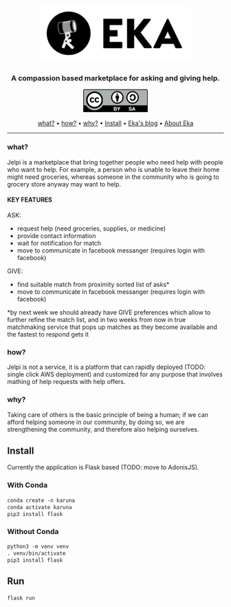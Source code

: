<h1 align="center">
  <br>
  <a href="http://eka.to"><img src="https://raw.githubusercontent.com/eka-foundation/home/master/images/eka_logo_white_bg_both.png" alt="Eka" width="350"></a>
  <br>
</h1>

<h3 align="center">A compassion based marketplace for asking and giving help.</h3>

<p align="center">
  
  <a href="https://mirrors.creativecommons.org/presskit/buttons/88x31/png/by-sa.png">
    <img width=150px src="https://raw.githubusercontent.com/eka-foundation/home/master/images/by-sa.png" alt="License">
  </a>

</p>

<p align="center">
  <a href="#what">what?</a> •
  <a href="#how">how?</a> •
  <a href="#why">why?</a> •
  <a href="#install">Install</a> •
  <a href="https://medium.com/eka-foundation">Eka's blog</a> •
  <a href="http://eka.to">About Eka</a>
</p>
<hr>

### what?

Jelpi is a marketplace that bring together people who need help with people who want to help. For example, a person who is unable to leave their home might need groceries, whereas someone in the community who is going to grocery store anyway may want to help.

#### KEY FEATURES

ASK:

- request help (need groceries, supplies, or medicine)
- provide contact information
- wait for notification for match
- move to communicate in facebook messanger (requires login with facebook)

GIVE: 

- find suitable match from proximity sorted list of asks*
- move to communicate in facebook messanger (requires login with facebook)

*by next week we should already have GIVE preferences which allow to further refine the match list, and in two weeks from now in true matchmaking service that pops up matches as they become available and the fastest to respond gets it


### how? 

Jelpi is not a service, it is a platform that can rapidly deployed (TODO: single click AWS deployment) and customized for any purpose that involves mathing of help requests with help offers.

### why? 

Taking care of others is the basic principle of being a human; if we can afford helping someone in our community, by doing so, we are strengthening the community, and therefore also helping ourselves.

## Install

Currently the application is Flask based (TODO: move to AdonisJS). 

### With Conda

```
conda create -n karuna
conda activate karuna
pip3 install flask
```

### Without Conda

```
python3 -m venv venv
. venv/bin/activate
pip3 install flask
```

## Run

```
flask run
```
